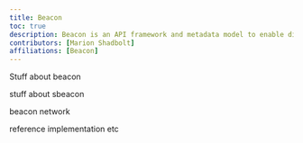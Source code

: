 ```yaml
---
title: Beacon
toc: true
description: Beacon is an API framework and metadata model to enable discoverability of genomic variants and related cohort and individual level metadata.
contributors: [Marion Shadbolt]
affiliations: [Beacon]
---
```


Stuff about beacon

stuff about sbeacon

beacon network

reference implementation 
etc